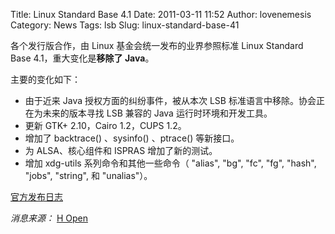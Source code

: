 Title: Linux Standard Base 4.1
Date: 2011-03-11 11:52
Author: lovenemesis
Category: News
Tags: lsb
Slug: linux-standard-base-41

各个发行版合作，由 Linux 基金会统一发布的业界参照标准 Linux Standard
Base 4.1，重大变化是**移除了 Java**。

主要的变化如下：

-   由于近来 Java 授权方面的纠纷事件，被从本次 LSB
    标准语言中移除。协会正在为未来的版本寻找 LSB 兼容的 Java
    运行时环境和开发工具。
-   更新 GTK+ 2.10，Cairo 1.2，CUPS 1.2。
-   增加了 backtrace() 、sysinfo() 、ptrace() 等新接口。
-   为 ALSA、核心组件和 ISPRAS 增加了新的测试。
-   增加 xdg-utils 系列命令和其他一些命令（ "alias", "bg", "fc", "fg",
    "hash", "jobs", "string", 和 "unalias"）。

[官方发布日志](http://www.linuxfoundation.org/collaborate/workgroups/lsb/lsb-41-release-notes)

*消息来源：* [H
Open](http://www.h-online.com/open/news/item/Java-removed-from-Linux-Standard-Base-4-1-1205368.html)
